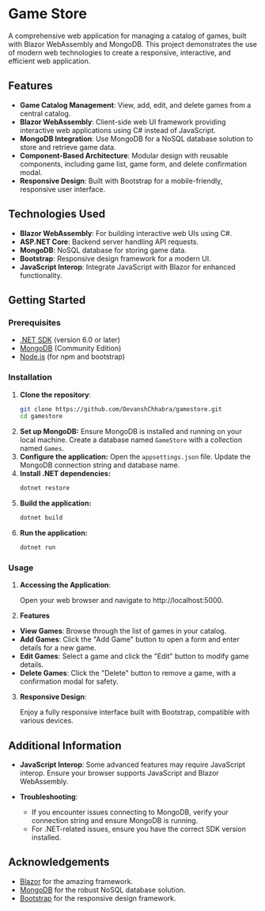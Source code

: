 # Game Store

A comprehensive web application for managing a catalog of games, built with Blazor WebAssembly and MongoDB. This project demonstrates the use of modern web technologies to create a responsive, interactive, and efficient web application.

## Features

- **Game Catalog Management**: View, add, edit, and delete games from a central catalog.
- **Blazor WebAssembly**: Client-side web UI framework providing interactive web applications using C# instead of JavaScript.
- **MongoDB Integration**: Use MongoDB for a NoSQL database solution to store and retrieve game data.
- **Component-Based Architecture**: Modular design with reusable components, including game list, game form, and delete confirmation modal.
- **Responsive Design**: Built with Bootstrap for a mobile-friendly, responsive user interface.

## Technologies Used

- **Blazor WebAssembly**: For building interactive web UIs using C#.
- **ASP.NET Core**: Backend server handling API requests.
- **MongoDB**: NoSQL database for storing game data.
- **Bootstrap**: Responsive design framework for a modern UI.
- **JavaScript Interop**: Integrate JavaScript with Blazor for enhanced functionality.

## Getting Started

### Prerequisites

- [.NET SDK](https://dotnet.microsoft.com/download) (version 6.0 or later)
- [MongoDB](https://www.mongodb.com/try/download/community) (Community Edition)
- [Node.js](https://nodejs.org/) (for npm and bootstrap)

### Installation

1. **Clone the repository**:
   ```sh
   git clone https://github.com/DevanshChhabra/gamestore.git
   cd gamestore
2. **Set up MongoDB:**
   Ensure MongoDB is installed and running on your local machine.
   Create a database named `GameStore` with a collection named `Games`.
3. **Configure the application:**
   Open the `appsettings.json` file.
   Update the MongoDB connection string and database name.
4. **Install .NET dependencies:**
   ```sh
   dotnet restore
5. **Build the application:**
   ```sh
   dotnet build
6. **Run the application:**
   ```sh
   dotnet run

### Usage

1. **Accessing the Application**:

   Open your web browser and navigate to http://localhost:5000.

2. **Features**

* **View Games**: Browse through the list of games in your catalog.
* **Add Games**: Click the "Add Game" button to open a form and enter details for a new game.
* **Edit Games**: Select a game and click the "Edit" button to modify game details.
* **Delete Games**: Click the "Delete" button to remove a game, with a confirmation modal for safety.

3. **Responsive Design**:

   Enjoy a fully responsive interface built with Bootstrap, compatible with various devices.

## Additional Information

- **JavaScript Interop**: Some advanced features may require JavaScript interop. Ensure your browser supports JavaScript and Blazor WebAssembly.

- **Troubleshooting**:
  - If you encounter issues connecting to MongoDB, verify your connection string and ensure MongoDB is running.
  - For .NET-related issues, ensure you have the correct SDK version installed.

## Acknowledgements

- [Blazor](https://dotnet.microsoft.com/apps/aspnet/web-apps/blazor) for the amazing framework.
- [MongoDB](https://www.mongodb.com/) for the robust NoSQL database solution.
- [Bootstrap](https://getbootstrap.com/) for the responsive design framework.

